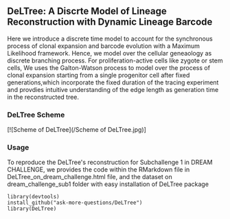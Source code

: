 ## DeLTree: A Discrte Model of Lineage Reconstruction with Dynamic Lineage Barcode
Here we introduce a discrete time model to account for the synchronous process of clonal expansion and barcode evolution with a Maximum Likelihood framework. Hence, we model over the cellular geneaology as discrete branching process. For proliferation-active cells like zygote or stem cells, We uses the Galton-Watson process to model over the process of clonal expansion starting from a single progenitor cell after fixed generations,which incorporate the fixed duration of the tracing experiment and provdies intuitive understanding of the edge length as generation time in the reconstructed tree.

### DeLTree Scheme
[![Scheme of DeLTree](/Scheme of DeLTree.jpg)]


### Usage 
To reproduce the DeLTree's reconstruction for Subchallenge 1 in DREAM CHALLENGE, we provides the code within the RMarkdown file in DeLTree_on_dream_challenge.html file, and the dataset on dream_challenge_sub1 folder with easy installation of DeLTree package
```
library(devtools)
install_github("ask-more-questions/DeLTree")
library(DeLTree)
```

